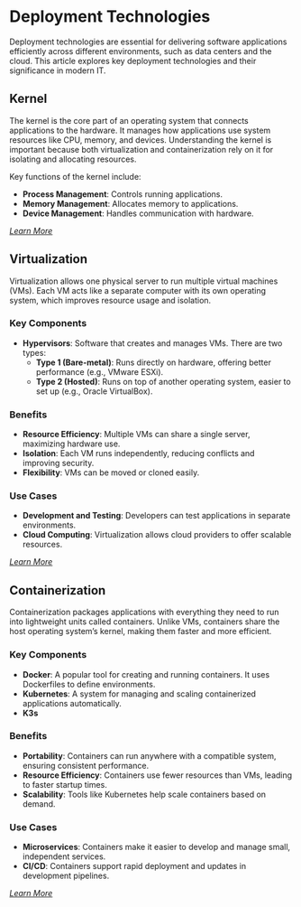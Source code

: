 # Deployment Technologies

Deployment technologies are essential for delivering software applications efficiently across different environments, such as data centers and the cloud. This article explores key deployment technologies and their significance in modern IT.

## Kernel

The kernel is the core part of an operating system that connects applications to the hardware. It manages how applications use system resources like CPU, memory, and devices. Understanding the kernel is important because both virtualization and containerization rely on it for isolating and allocating resources.

Key functions of the kernel include:
- **Process Management**: Controls running applications.
- **Memory Management**: Allocates memory to applications.
- **Device Management**: Handles communication with hardware.

*[Learn More](./1-0-kernel.md)*

## Virtualization

Virtualization allows one physical server to run multiple virtual machines (VMs). Each VM acts like a separate computer with its own operating system, which improves resource usage and isolation.

### Key Components
- **Hypervisors**: Software that creates and manages VMs. There are two types:
  - **Type 1 (Bare-metal)**: Runs directly on hardware, offering better performance (e.g., VMware ESXi).
  - **Type 2 (Hosted)**: Runs on top of another operating system, easier to set up (e.g., Oracle VirtualBox).

### Benefits
- **Resource Efficiency**: Multiple VMs can share a single server, maximizing hardware use.
- **Isolation**: Each VM runs independently, reducing conflicts and improving security.
- **Flexibility**: VMs can be moved or cloned easily.

### Use Cases
- **Development and Testing**: Developers can test applications in separate environments.
- **Cloud Computing**: Virtualization allows cloud providers to offer scalable resources.

*[Learn More](./2-0-virtualization.md)*

## Containerization

Containerization packages applications with everything they need to run into lightweight units called containers. Unlike VMs, containers share the host operating system’s kernel, making them faster and more efficient.

### Key Components
- **Docker**: A popular tool for creating and running containers. It uses Dockerfiles to define environments.
- **Kubernetes**: A system for managing and scaling containerized applications automatically.
- **K3s**

### Benefits
- **Portability**: Containers can run anywhere with a compatible system, ensuring consistent performance.
- **Resource Efficiency**: Containers use fewer resources than VMs, leading to faster startup times.
- **Scalability**: Tools like Kubernetes help scale containers based on demand.

### Use Cases
- **Microservices**: Containers make it easier to develop and manage small, independent services.
- **CI/CD**: Containers support rapid deployment and updates in development pipelines.

*[Learn More](./3-0-containerization.md)*
